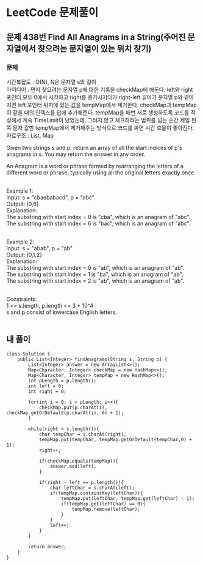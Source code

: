 # LeetCode 문제풀이

## 문제 438번 Find All Anagrams in a String(주어진 문자열에서 찾으려는 문자열이 있는 위치 찾기)

### 문제<br>
시간복잡도 : O(N), N은 문자열 s의 길이<br>
아이디어 : 먼저 찾으려는 문자열 p에 대한 기록을 checkMap에 해둔다. left와 right 포인터 모두 0에서 시작하고 right를 증가시키다가 right-left 길이가 문자열 p와 같아지면 left 포인터 위치에 있는 값을 tempMap에서 제거한다. checkMap과 tempMap이 같을 때의 인덱스를 답에 추가해준다. tempMap을 매번 새로 생성하도록 코드를 작성해서 계속 TimeLimit이 났었는데, 그러지 않고 체크하려는 범위를 넘는 순간 제일 왼쪽 문자 값만 tempMap에서 제거해주는 방식으로 코드를 짜면 시간 효율이 좋아진다. <br>
자료구조 : List, Map<br>

Given two strings s and p, return an array of all the start indices of p's anagrams in s. You may return the answer in any order.

An Anagram is a word or phrase formed by rearranging the letters of a different word or phrase, typically using all the original letters exactly once.<br><br> 

Example 1:<br>
Input: s = "cbaebabacd", p = "abc"<br>
Output: [0,6]<br>
Explanation:<br>
The substring with start index = 0 is "cba", which is an anagram of "abc".<br>
The substring with start index = 6 is "bac", which is an anagram of "abc".<br><br>

Example 2:<br>
Input: s = "abab", p = "ab"<br>
Output: [0,1,2]<br>
Explanation:<br>
The substring with start index = 0 is "ab", which is an anagram of "ab".<br>
The substring with start index = 1 is "ba", which is an anagram of "ab".<br>
The substring with start index = 2 is "ab", which is an anagram of "ab".<br><br> 

Constraints:<br>
1 <= s.length, p.length <= 3 * 10^4<br>
s and p consist of lowercase English letters.<br><br>

## 내 풀이
```
class Solution {
    public List<Integer> findAnagrams(String s, String p) {
        List<Integer> answer = new ArrayList<>();
        Map<Character, Integer> checkMap = new HashMap<>();
        Map<Character, Integer> tempMap = new HashMap<>();
        int pLength = p.length();
        int left = 0;
        int right = 0;

        for(int i = 0; i < pLength; i++){
            checkMap.put(p.charAt(i), checkMap.getOrDefault(p.charAt(i), 0) + 1);
        }

        while(right < s.length()){
            char tempChar = s.charAt(right);
            tempMap.put(tempChar, tempMap.getOrDefault(tempChar,0) + 1);
            right++;
            
            if(checkMap.equals(tempMap)){
                answer.add(left);
            }

            if(right - left == p.length()){
                char leftChar = s.charAt(left);
                if(tempMap.containsKey(leftChar)){
                    tempMap.put(leftChar, tempMap.get(leftChar) - 1);
                    if(tempMap.get(leftChar) == 0){
                        tempMap.remove(leftChar);
                    }
                }
                left++;
            }
        }

        return answer;
    }
}
```